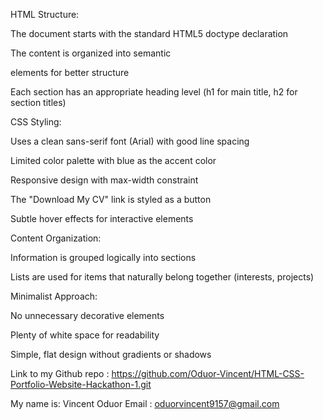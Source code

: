 HTML Structure:

The document starts with the standard HTML5 doctype declaration

The content is organized into semantic <section> elements for better structure

Each section has an appropriate heading level (h1 for main title, h2 for section titles)

CSS Styling:

Uses a clean sans-serif font (Arial) with good line spacing

Limited color palette with blue as the accent color

Responsive design with max-width constraint

The "Download My CV" link is styled as a button

Subtle hover effects for interactive elements

Content Organization:

Information is grouped logically into sections

Lists are used for items that naturally belong together (interests, projects)


Minimalist Approach:

No unnecessary decorative elements

Plenty of white space for readability

Simple, flat design without gradients or shadows

Link to my Github repo : https://github.com/Oduor-Vincent/HTML-CSS-Portfolio-Website-Hackathon-1.git

My name is: Vincent Oduor
Email : oduorvincent9157@gmail.com
